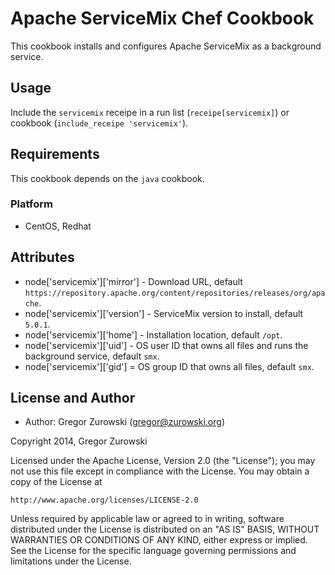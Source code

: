 Apache ServiceMix Chef Cookbook
===============================

This cookbook installs and configures Apache ServiceMix as a background service.

Usage
-----

Include the `servicemix` receipe in a run list (`receipe[servicemix]`) or cookbook (`include_receipe 'servicemix'`). 

Requirements
------------

This cookbook depends on the `java` cookbook.

### Platform

* CentOS, Redhat

Attributes
----------

* node['servicemix']['mirror'] - Download URL, default `https://repository.apache.org/content/repositories/releases/org/apache`.
* node['servicemix']['version'] - ServiceMix version to install, default `5.0.1`.
* node['servicemix']['home'] - Installation location, default `/opt`.
* node['servicemix']['uid'] - OS user ID that owns all files and runs the background service, default `smx`.
* node['servicemix']['gid'] = OS group ID that owns all files, default `smx`.

License and Author
------------------

* Author: Gregor Zurowski (<gregor@zurowski.org>)

Copyright 2014, Gregor Zurowski

Licensed under the Apache License, Version 2.0 (the "License");
you may not use this file except in compliance with the License.
You may obtain a copy of the License at

    http://www.apache.org/licenses/LICENSE-2.0

Unless required by applicable law or agreed to in writing, software
distributed under the License is distributed on an "AS IS" BASIS,
WITHOUT WARRANTIES OR CONDITIONS OF ANY KIND, either express or implied.
See the License for the specific language governing permissions and
limitations under the License.
